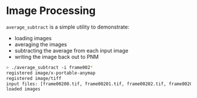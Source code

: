 Image Processing
================

`average_subtract` is a simple utility to demonstrate:

 * loading images
 * averaging the images
 * subtracting the average from each input image
 * writing the image back out to PNM

```sh
> ./average_subtract -i frame002*
registered image/x-portable-anymap
registered image/tiff
input files: [frame00200.tif, frame00201.tif, frame00202.tif, frame00203.tif, frame00204.tif, frame00205.tif, frame00206.tif, frame00207.tif, frame00208.tif, frame00209.tif, frame00210.tif, frame00211.tif, frame00212.tif, frame00213.tif, frame00214.tif]
loaded images
```

